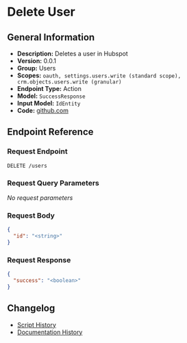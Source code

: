 <!-- BEGIN GENERATED CONTENT -->
# Delete User

## General Information

- **Description:** Deletes a user in Hubspot
- **Version:** 0.0.1
- **Group:** Users
- **Scopes:** `oauth, settings.users.write (standard scope), crm.objects.users.write (granular)`
- **Endpoint Type:** Action
- **Model:** `SuccessResponse`
- **Input Model:** `IdEntity`
- **Code:** [github.com](https://github.com/NangoHQ/integration-templates/tree/main/integrations/hubspot/actions/delete-user.ts)


## Endpoint Reference

### Request Endpoint

`DELETE /users`

### Request Query Parameters

_No request parameters_

### Request Body

```json
{
  "id": "<string>"
}
```

### Request Response

```json
{
  "success": "<boolean>"
}
```

## Changelog

- [Script History](https://github.com/NangoHQ/integration-templates/commits/main/integrations/hubspot/actions/delete-user.ts)
- [Documentation History](https://github.com/NangoHQ/integration-templates/commits/main/integrations/hubspot/actions/delete-user.md)

<!-- END  GENERATED CONTENT -->

